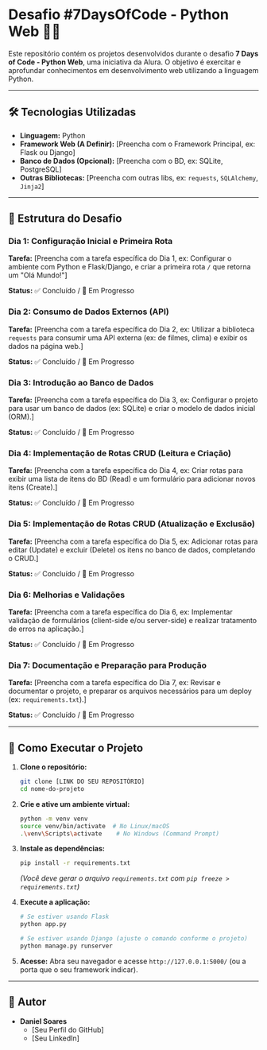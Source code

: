 # Desafio #7DaysOfCode - Python Web 🐍🌐

Este repositório contém os projetos desenvolvidos durante o desafio **7 Days of Code - Python Web**, uma iniciativa da Alura. O objetivo é exercitar e aprofundar conhecimentos em desenvolvimento web utilizando a linguagem Python.

---

## 🛠️ Tecnologias Utilizadas

* **Linguagem:** Python
* **Framework Web (A Definir):** [Preencha com o Framework Principal, ex: Flask ou Django]
* **Banco de Dados (Opcional):** [Preencha com o BD, ex: SQLite, PostgreSQL]
* **Outras Bibliotecas:** [Preencha com outras libs, ex: `requests`, `SQLAlchemy`, `Jinja2`]

---

## 📅 Estrutura do Desafio

### Dia 1: Configuração Inicial e Primeira Rota

**Tarefa:** [Preencha com a tarefa específica do Dia 1, ex: Configurar o ambiente com Python e Flask/Django, e criar a primeira rota `/` que retorna um "Olá Mundo!"]

**Status:** ✅ Concluído / 🚧 Em Progresso

### Dia 2: Consumo de Dados Externos (API)

**Tarefa:** [Preencha com a tarefa específica do Dia 2, ex: Utilizar a biblioteca `requests` para consumir uma API externa (ex: de filmes, clima) e exibir os dados na página web.]

**Status:** ✅ Concluído / 🚧 Em Progresso

### Dia 3: Introdução ao Banco de Dados

**Tarefa:** [Preencha com a tarefa específica do Dia 3, ex: Configurar o projeto para usar um banco de dados (ex: SQLite) e criar o modelo de dados inicial (ORM).]

**Status:** ✅ Concluído / 🚧 Em Progresso

### Dia 4: Implementação de Rotas CRUD (Leitura e Criação)

**Tarefa:** [Preencha com a tarefa específica do Dia 4, ex: Criar rotas para exibir uma lista de itens do BD (Read) e um formulário para adicionar novos itens (Create).]

**Status:** ✅ Concluído / 🚧 Em Progresso

### Dia 5: Implementação de Rotas CRUD (Atualização e Exclusão)

**Tarefa:** [Preencha com a tarefa específica do Dia 5, ex: Adicionar rotas para editar (Update) e excluir (Delete) os itens no banco de dados, completando o CRUD.]

**Status:** ✅ Concluído / 🚧 Em Progresso

### Dia 6: Melhorias e Validações

**Tarefa:** [Preencha com a tarefa específica do Dia 6, ex: Implementar validação de formulários (client-side e/ou server-side) e realizar tratamento de erros na aplicação.]

**Status:** ✅ Concluído / 🚧 Em Progresso

### Dia 7: Documentação e Preparação para Produção

**Tarefa:** [Preencha com a tarefa específica do Dia 7, ex: Revisar e documentar o projeto, e preparar os arquivos necessários para um deploy (ex: `requirements.txt`).]

**Status:** ✅ Concluído / 🚧 Em Progresso

---

## 🚀 Como Executar o Projeto

1.  **Clone o repositório:**
    ```bash
    git clone [LINK DO SEU REPOSITÓRIO]
    cd nome-do-projeto
    ```

2.  **Crie e ative um ambiente virtual:**
    ```bash
    python -m venv venv
    source venv/bin/activate  # No Linux/macOS
    .\venv\Scripts\activate    # No Windows (Command Prompt)
    ```

3.  **Instale as dependências:**
    ```bash
    pip install -r requirements.txt
    ```
    *(Você deve gerar o arquivo `requirements.txt` com `pip freeze > requirements.txt`)*

4.  **Execute a aplicação:**
    ```bash
    # Se estiver usando Flask
    python app.py 
    
    # Se estiver usando Django (ajuste o comando conforme o projeto)
    python manage.py runserver
    ```
    
5.  **Acesse:**
    Abra seu navegador e acesse `http://127.0.0.1:5000/` (ou a porta que o seu framework indicar).

---

## 👤 Autor

* **Daniel Soares**
    * [Seu Perfil do GitHub]
    * [Seu LinkedIn]